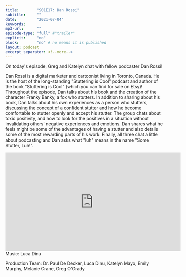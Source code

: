 ```yaml
---
title:        "S01E17: Dan Rossi"
subtitle:     ""
date:         "2021-07-04"
keywords:
mp3-url:      ""
episode-type: "full" #"trailer"
explicit:     "no"
block:        "no" # no means it is published
layout: podcast
excerpt_separator: <!--more-->
---
```

On today's episode, Greg and Katelyn chat with fellow podcaster Dan Rossi!

Dan Rossi is a digital marketer and cartoonist living in Toronto, Canada. He is the host of the long-standing "Stuttering is Cool" podcast and author of the book "Stuttering is Cool" (which you can find for sale on Etsy)! Throughout the episode, Dan talks about his book and the creation of the character Franky Banky, a fox who stutters. In addition to sharing about his book, Dan talks about his own experiences as a person who stutters, discussing the concept of a confident stutter and how he become comfortable to stutter openly and accept his stutter. The group chats about toxic positivity, and how to look for the positives in a situation without invalidating others' negative experiences and emotions. Dan shares what he feels might be some of the advantages of having a stutter and also details some of the most rewarding parts of his work. Finally, all three chat a little about podcasting and Dan asks what "luh" means in the name "Some Stutter, Luh!".
<!--more-->
<iframe width="560" height="315" src="https://youtu.be/MDucDmLmaZ4" title="YouTube video player" frameborder="0" allow="accelerometer; autoplay; clipboard-write; encrypted-media; gyroscope; picture-in-picture" allowfullscreen></iframe>
<!--more-->
Music: Luca Dinu

Production Team: Dr. Paul De Decker, Luca Dinu, Katelyn Mayo, Emily Murphy, Melanie Crane, Greg O'Grady
